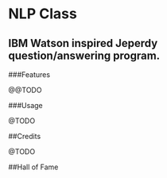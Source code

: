 NLP Class  
=====================
IBM Watson inspired Jeperdy question/answering program.
--------------
###Features

@@TODO


###Usage

@TODO

##Credits

@TODO

##Hall of Fame
